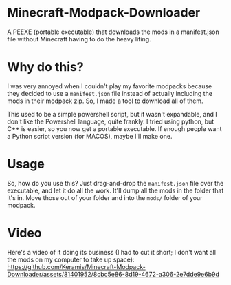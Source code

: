 # Minecraft-Modpack-Downloader
A PEEXE (portable executable) that downloads the mods in a manifest.json file without Minecraft having to do the heavy lifing.

# Why do this?
I was very annoyed when I couldn't play my favorite modpacks because they decided to use a `manifest.json` file instead of actually
including the mods in their modpack zip. So, I made a tool to download all of them.

This used to be a simple powershell script, but it wasn't expandable, and I don't like the Powershell language, quite frankly.
I tried using python, but C++ is easier, so you now get a portable executable. If enough people want a Python script version
(for MACOS), maybe I'll make one.

# Usage
So, how do you use this? Just drag-and-drop the `manifest.json` file over the executable, and let it do all the work. It'll dump
all the mods in the folder that it's in. Move those out of your folder and into the `mods/` folder of your modpack.

# Video
Here's a video of it doing its business (I had to cut it short; I don't want all the mods on my computer to take up space):
https://github.com/Keramis/Minecraft-Modpack-Downloader/assets/81401952/8cbc5e86-8d19-4672-a306-2e7dde9e6b9d
